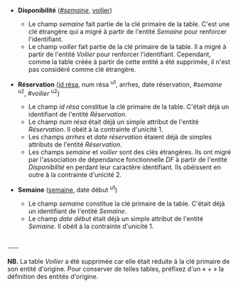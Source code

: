 - **Disponibilité** (<u>_#semaine_</u>, <u>voilier</u>)
  - Le champ _semaine_ fait partie de la clé primaire de la table. C'est une clé étrangère qui a migré à partir de l'entité _Semaine_ pour renforcer l'identifiant.
  - Le champ _voilier_ fait partie de la clé primaire de la table. Il a migré à partir de l'entité _Voilier_ pour renforcer l'identifiant. Cependant, comme la table créée à partir de cette entité a été supprimée, il n'est pas considéré comme clé étrangère.

- **Réservation** (<u>id résa</u>, num résa <sup>u1</sup>, arrhes, date réservation, _#semaine_ <sup>u2</sup>, _#voilier_ <sup>u2</sup>)
  - Le champ _id résa_ constitue la clé primaire de la table. C'était déjà un identifiant de l'entité _Réservation_.
  - Le champ _num résa_ était déjà un simple attribut de l'entité _Réservation_. Il obéit à la contrainte d'unicité 1.
  - Les champs _arrhes_ et _date réservation_ étaient déjà de simples attributs de l'entité _Réservation_.
  - Les champs _semaine_ et _voilier_ sont des clés étrangères. Ils ont migré par l'association de dépendance fonctionnelle _DF_ à partir de l'entité _Disponibilité_ en perdant leur caractère identifiant. Ils obéissent en outre à la contrainte d'unicité 2.

- **Semaine** (<u>semaine</u>, date début <sup>u1</sup>)
  - Le champ _semaine_ constitue la clé primaire de la table. C'était déjà un identifiant de l'entité _Semaine_.
  - Le champ _date début_ était déjà un simple attribut de l'entité _Semaine_. Il obéit à la contrainte d'unicité 1.
<br>
----


**NB.** La table _Voilier_ a été supprimée car elle était réduite à la clé primaire de son entité d'origine. Pour conserver de telles tables, préfixez d'un « + » la définition des entités d'origine.
